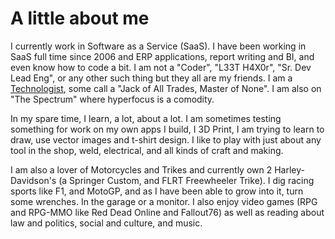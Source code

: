 # A little about me

I currently work in Software as a Service (SaaS).  I have been working in SaaS full time since 2006 and ERP applications, report writing and BI, and even know how to code a bit.  I am not a "Coder", "L33T H4X0r", "Sr. Dev Lead Eng", or any other such thing but they all are my friends.  I am a [Technologist](https://polytechnic.purdue.edu/blog/what-technologist), some call a "Jack of All Trades, Master of None".  I am also on "The Spectrum" where hyperfocus is a comodity.  

In my spare time, I learn, a lot, about a lot.  I am sometimes testing something for work on my own apps I build, I 3D Print, I am trying to learn to draw, use vector images and t-shirt design.  I like to play with just about any tool in the shop, weld, electrical, and all kinds of craft and making.

I am also a lover of Motorcycles and Trikes and currently own 2 Harley-Davidson's (a Springer Custom, and FLRT Freewheeler Trike).  I dig racing sports like F1, and MotoGP, and as I have been able to grow into it, turn some wrenches.  In the garage or a monitor.  I also enjoy video games (RPG and RPG-MMO like Red Dead Online and Fallout76) as well as reading about law and politics, social and culture, and music.
